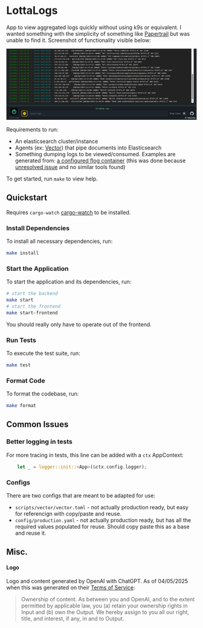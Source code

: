 # LottaLogs

App to view aggregated logs quickly without using k9s or equivalent. I wanted something
with the simplicity of something like [Papertrail](https://www.papertrail.com/) but was unable to find it.
Screenshot of functionality visible below:

![LottaLogs screenshot](docs/images/proof.png)

Requirements to run:

* An elasticsearch cluster/instance
* Agents (ex: [Vector](https://vector.dev/)) that pipe documents into Elasticsearch
* Something dumping logs to be viewed/consumed. Examples are generated from: [a configured flog container](./scripts/flog/Dockerfile.flog) 
(this was done because [unresolved issue](https://github.com/mingrammer/flog/issues/10) and no similar tools found)

To get started, run `make` to view help.

## Quickstart 

Requires `cargo-watch` [cargo-watch](https://crates.io/crates/cargo-watch) to be installed.

### Install Dependencies
To install all necessary dependencies, run:
```bash
make install
```

### Start the Application
To start the application and its dependencies, run:
```bash
# start the backend
make start
# start the frontend
make start-frontend
```

You should really only have to operate out of the frontend.

### Run Tests
To execute the test suite, run:
```bash
make test
```

### Format Code
To format the codebase, run:
```bash
make format
```

## Common Issues

### Better logging in tests

For more tracing in tests, this line can be added with a `ctx` AppContext:

```rust
    let _ = logger::init::<App>(&ctx.config.logger);
```

### Configs

There are two configs that are meant to be adapted for use:

* `scripts/vector/vector.toml` - not actually production ready, but easy for referencign with copy/paste and reuse.
* `config/production.yaml` - not actually production ready, but has all the required values populated for reuse. Should copy paste this
as a base and reuse it.

## Misc.

#### Logo

Logo and content generated by OpenAI with ChatGPT. As of 04/05/2025 when this was generated on their [Terms of Service](https://openai.com/policies/row-terms-of-use/):

> Ownership of content. As between you and OpenAI, and to the extent permitted by applicable law, 
> you (a) retain your ownership rights in Input and (b) own the Output. We hereby assign to you 
> all our right, title, and interest, if any, in and to Output.
